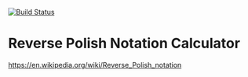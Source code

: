[![Build Status](https://travis-ci.org/jangrott/diacritics-removal.svg?branch=master)](https://travis-ci.org/jangrott/diacritics-removal)

# Reverse Polish Notation Calculator
https://en.wikipedia.org/wiki/Reverse_Polish_notation

